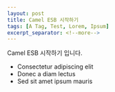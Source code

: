 ```yaml
---
layout: post
title: Camel ESB 시작하기 
tags: [A Tag, Test, Lorem, Ipsum]
excerpt_separator: <!--more-->
---
```


Camel  ESB 시작하기 입니다.
 
<!--more-->
* Consectetur adipiscing elit
* Donec a diam lectus
* Sed sit amet ipsum mauris
